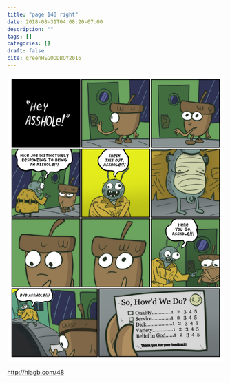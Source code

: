 ```yaml
---
title: "page 140 right"
date: 2018-08-31T04:08:20-07:00
description: ""
tags: []
categories: []
draft: false
cite: greenHEGOODBOY2016
---
```

![hiagb](./hiagb-014_001_qd369b.png "i take the easy way out")


<a href="http://hiagb.com/48">http://hiagb.com/48</a>
